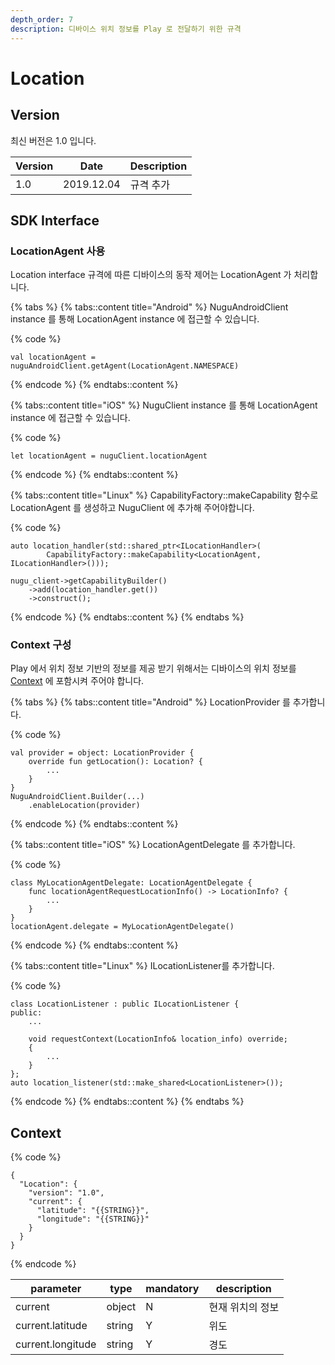 ```yaml
---
depth_order: 7
description: 디바이스 위치 정보를 Play 로 전달하기 위한 규격
---
```


# Location

## Version

최신 버전은 1.0 입니다.

| Version  | Date        | Description  |
|----------|-------------|--------------|
| 1.0      | 2019.12.04  | 규격 추가        |

## SDK Interface

### LocationAgent 사용

Location interface 규격에 따른 디바이스의 동작 제어는 LocationAgent 가 처리합니다.

{% tabs %}
{% tabs::content title="Android" %}
NuguAndroidClient instance 를 통해 LocationAgent instance 에 접근할 수 있습니다.

{% code %}
```
val locationAgent = nuguAndroidClient.getAgent(LocationAgent.NAMESPACE)
```
{% endcode %}
{% endtabs::content %}

{% tabs::content title="iOS" %}
NuguClient instance 를 통해 LocationAgent instance 에 접근할 수 있습니다.

{% code %}
```
let locationAgent = nuguClient.locationAgent
```
{% endcode %}
{% endtabs::content %}

{% tabs::content title="Linux" %}
CapabilityFactory::makeCapability 함수로 LocationAgent 를 생성하고 NuguClient 에 추가해 주어야합니다.

{% code %}
```
auto location_handler(std::shared_ptr<ILocationHandler>(
        CapabilityFactory::makeCapability<LocationAgent, ILocationHandler>()));

nugu_client->getCapabilityBuilder()
    ->add(location_handler.get())
    ->construct();
```
{% endcode %}
{% endtabs::content %}
{% endtabs %}

### Context 구성

Play 에서 위치 정보 기반의 정보를 제공 받기 위해서는 디바이스의 위치 정보를 [Context](#context) 에 포함시켜 주어야 합니다.

{% tabs %}
{% tabs::content title="Android" %}
LocationProvider 를 추가합니다.

{% code %}
```
val provider = object: LocationProvider {
    override fun getLocation(): Location? {
        ...
    }
}
NuguAndroidClient.Builder(...)
    .enableLocation(provider)
```
{% endcode %}
{% endtabs::content %}

{% tabs::content title="iOS" %}
LocationAgentDelegate 를 추가합니다.

{% code %}
```
class MyLocationAgentDelegate: LocationAgentDelegate {
    func locationAgentRequestLocationInfo() -> LocationInfo? {
        ...
    }
}
locationAgent.delegate = MyLocationAgentDelegate()
```
{% endcode %}
{% endtabs::content %}

{% tabs::content title="Linux" %}
ILocationListener를 추가합니다.

{% code %}
```
class LocationListener : public ILocationListener {
public:
    ...

    void requestContext(LocationInfo& location_info) override;
    {
        ...
    }
};
auto location_listener(std::make_shared<LocationListener>());
```
{% endcode %}
{% endtabs::content %}
{% endtabs %}

## Context

{% code %}
```
{
  "Location": {
    "version": "1.0",
    "current": {
      "latitude": "{{STRING}}",
      "longitude": "{{STRING}}"
    }
  }
}
```
{% endcode %}

| parameter          | type    | mandatory  | description  |
|--------------------|---------|------------|--------------|
| current            | object  | N          | 현재 위치의 정보    |
| current.latitude   | string  | Y          | 위도           |
| current.longitude  | string  | Y          | 경도           |
